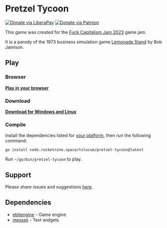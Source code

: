 # Pretzel Tycoon
[![Donate via LiberaPay](https://img.shields.io/liberapay/receives/rocketnine.space.svg?logo=liberapay)](https://liberapay.com/rocketnine.space)
[![Donate via Patreon](https://img.shields.io/badge/dynamic/json?color=%23e85b46&label=Patreon&query=data.attributes.patron_count&suffix=%20patrons&url=https%3A%2F%2Fwww.patreon.com%2Fapi%2Fcampaigns%2F5252223)](https://www.patreon.com/rocketnine)

This game was created for the [Fuck Capitalism Jam 2023](https://itch.io/jam/fuck-capitalism-jam-2023)
game jam.

It is a parody of the 1973 business simulation game [Lemonade Stand](https://en.wikipedia.org/wiki/Lemonade_Stand)
by Bob Jamison.

## Play

### Browser

[**Play in your browser**](https://rocketnine.itch.io/pretzel-tycoon)

### Download

[**Download for Windows and Linux**](https://rocketnine.itch.io/pretzel-tycoon#download)

### Compile

Install the dependencies listed for [your platform](https://github.com/hajimehoshi/ebiten/blob/main/README.md#platforms),
then run the following command:

`go install code.rocketnine.space/tslocum/pretzel-tycoon@latest`

Run `~/go/bin/pretzel-tycoon` to play.

## Support

Please share issues and suggestions [here](https://code.rocketnine.space/tslocum/pretzel-tycoon/issues).

## Dependencies

- [ebitengine](https://github.com/hajimehoshi/ebiten) - Game engine
- [messeji](https://code.rocketnine.space/tslocum/messeji) - Text widgets
